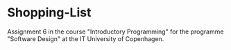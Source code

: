 # Shopping-List
Assignment 6 in the course "Introductory Programming" for the programme "Software Design" at the IT University of Copenhagen.
